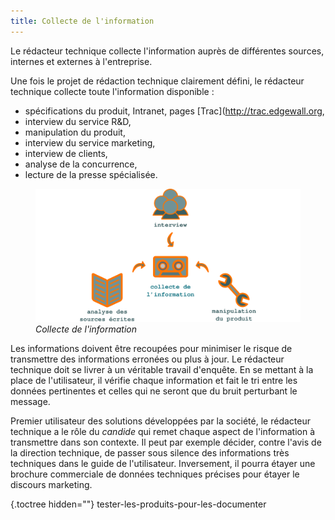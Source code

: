 ```yaml
---
title: Collecte de l'information
---
```


Le rédacteur technique collecte l'information auprès de différentes
sources, internes et externes à l'entreprise.

Une fois le projet de rédaction technique clairement défini, le
rédacteur technique collecte toute l'information disponible :

-   spécifications du produit, Intranet, pages
    \[Trac\](<http://trac.edgewall.org>,
-   interview du service R&D,
-   manipulation du produit,
-   interview du service marketing,
-   interview de clients,
-   analyse de la concurrence,
-   lecture de la presse spécialisée.

<figure>
<img src="graphics/collecte.svg" alt="graphics/collecte.svg" />
<figcaption><em>Collecte de l'information</em></figcaption>
</figure>

Les informations doivent être recoupées pour minimiser le risque de
transmettre des informations erronées ou plus à jour. Le rédacteur
technique doit se livrer à un véritable travail d'enquête. En se
mettant à la place de l'utilisateur, il vérifie chaque information et
fait le tri entre les données pertinentes et celles qui ne seront que du
bruit perturbant le message.

Premier utilisateur des solutions développées par la société, le
rédacteur technique a le rôle du *candide* qui remet chaque aspect de
l'information à transmettre dans son contexte. Il peut par exemple
décider, contre l'avis de la direction technique, de passer sous
silence des informations très techniques dans le guide de
l'utilisateur. Inversement, il pourra étayer une brochure commerciale
de données techniques précises pour étayer le discours marketing.

 {.toctree hidden=""}
tester-les-produits-pour-les-documenter

